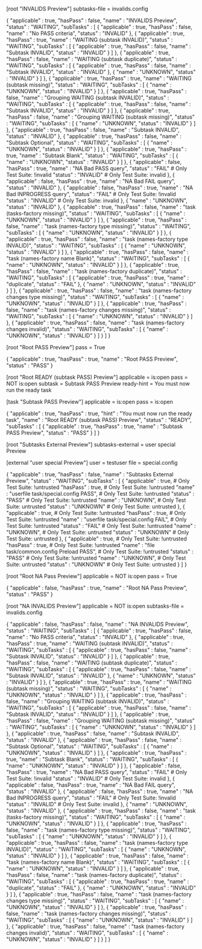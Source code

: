 [root "INVALIDS Preview"]
  subtasks-file = invalids.config

{
   "applicable" : true,
   "hasPass" : false,
   "name" : "INVALIDS Preview",
   "status" : "WAITING",
   "subTasks" : [
      {
         "applicable" : true,
         "hasPass" : false,
         "name" : "No PASS criteria",
         "status" : "INVALID"
      },
      {
         "applicable" : true,
         "hasPass" : true,
         "name" : "WAITING (subtask INVALID)",
         "status" : "WAITING",
         "subTasks" : [
            {
               "applicable" : true,
               "hasPass" : false,
               "name" : "Subtask INVALID",
               "status" : "INVALID"
            }
         ]
      },
      {
         "applicable" : true,
         "hasPass" : false,
         "name" : "WAITING (subtask duplicate)",
         "status" : "WAITING",
         "subTasks" : [
            {
               "applicable" : true,
               "hasPass" : false,
               "name" : "Subtask INVALID",
               "status" : "INVALID"
            },
            {
               "name" : "UNKNOWN",
               "status" : "INVALID"
            }
         ]
      },
      {
         "applicable" : true,
         "hasPass" : true,
         "name" : "WAITING (subtask missing)",
         "status" : "WAITING",
         "subTasks" : [
            {
               "name" : "UNKNOWN",
               "status" : "INVALID"
            }
         ]
      },
      {
         "applicable" : true,
         "hasPass" : false,
         "name" : "Grouping WAITING (subtask INVALID)",
         "status" : "WAITING",
         "subTasks" : [
            {
               "applicable" : true,
               "hasPass" : false,
               "name" : "Subtask INVALID",
               "status" : "INVALID"
            }
         ]
      },
      {
         "applicable" : true,
         "hasPass" : false,
         "name" : "Grouping WAITING (subtask missing)",
         "status" : "WAITING",
         "subTasks" : [
            {
               "name" : "UNKNOWN",
               "status" : "INVALID"
            }
         ]
      },
      {
         "applicable" : true,
         "hasPass" : false,
         "name" : "Subtask INVALID",
         "status" : "INVALID"
      },
      {
         "applicable" : true,
         "hasPass" : false,
         "name" : "Subtask Optional",
         "status" : "WAITING",
         "subTasks" : [
            {
               "name" : "UNKNOWN",
               "status" : "INVALID"
            }
         ]
      },
      {
         "applicable" : true,
         "hasPass" : true,
         "name" : "Subtask Blank",
         "status" : "WAITING",
         "subTasks" : [
            {
               "name" : "UNKNOWN",
               "status" : "INVALID"
            }
         ]
      },
      {
         "applicable" : false,
         "hasPass" : true,
         "name" : "NA Bad PASS query",
         "status" : "FAIL"      # Only Test Suite: !invalid
         "status" : "INVALID"   # Only Test Suite: invalid
      },
      {
         "applicable" : false,
         "hasPass" : true,
         "name" : "NA Bad FAIL query",
         "status" : "INVALID"
      },
      {
         "applicable" : false,
         "hasPass" : true,
         "name" : "NA Bad INPROGRESS query",
         "status" : "FAIL"      # Only Test Suite: !invalid
         "status" : "INVALID"   # Only Test Suite: invalid
      },
      {
         "name" : "UNKNOWN",
         "status" : "INVALID"
      },
      {
         "applicable" : true,
         "hasPass" : false,
         "name" : "task (tasks-factory missing)",
         "status" : "WAITING",
         "subTasks" : [
            {
               "name" : "UNKNOWN",
               "status" : "INVALID"
            }
         ]
      },
      {
         "applicable" : true,
         "hasPass" : false,
         "name" : "task (names-factory type missing)",
         "status" : "WAITING",
         "subTasks" : [
            {
               "name" : "UNKNOWN",
               "status" : "INVALID"
            }
         ]
      },
      {
         "applicable" : true,
         "hasPass" : false,
         "name" : "task (names-factory type INVALID)",
         "status" : "WAITING",
         "subTasks" : [
            {
               "name" : "UNKNOWN",
               "status" : "INVALID"
            }
         ]
      },
      {
         "applicable" : true,
         "hasPass" : false,
         "name" : "task (names-factory name Blank)",
         "status" : "WAITING",
         "subTasks" : [
            {
               "name" : "UNKNOWN",
               "status" : "INVALID"
            }
         ]
      },
      {
         "applicable" : true,
         "hasPass" : false,
         "name" : "task (names-factory duplicate)",
         "status" : "WAITING",
         "subTasks" : [
            {
               "applicable" : true,
               "hasPass" : true,
               "name" : "duplicate",
               "status" : "FAIL"
            },
            {
               "name" : "UNKNOWN",
               "status" : "INVALID"
            }
         ]
      },
      {
         "applicable" : true,
         "hasPass" : false,
         "name" : "task (names-factory changes type missing)",
         "status" : "WAITING",
         "subTasks" : [
            {
               "name" : "UNKNOWN",
               "status" : "INVALID"
            }
         ]
      },
      {
         "applicable" : true,
         "hasPass" : false,
         "name" : "task (names-factory changes missing)",
         "status" : "WAITING",
         "subTasks" : [
            {
               "name" : "UNKNOWN",
               "status" : "INVALID"
            }
         ]
      },
      {
         "applicable" : true,
         "hasPass" : false,
         "name" : "task (names-factory changes invalid)",
         "status" : "WAITING",
         "subTasks" : [
            {
               "name" : "UNKNOWN",
               "status" : "INVALID"
            }
         ]
      }
   ]
}

[root "Root PASS Preview"]
  pass = True

{
   "applicable" : true,
   "hasPass" : true,
   "name" : "Root PASS Preview",
   "status" : "PASS"
}

[root "Root READY (subtask PASS) Preview"]
  applicable = is:open
  pass = NOT is:open
  subtask = Subtask PASS Preview
  ready-hint = You must now run the ready task

[task "Subtask PASS Preview"]
  applicable = is:open
  pass = is:open

{
   "applicable" : true,
   "hasPass" : true,
   "hint" : "You must now run the ready task",
   "name" : "Root READY (subtask PASS) Preview",
   "status" : "READY",
   "subTasks" : [
      {
         "applicable" : true,
         "hasPass" : true,
         "name" : "Subtask PASS Preview",
         "status" : "PASS"
      }
   ]
}

[root "Subtasks External Preview"]
  subtasks-external = user special Preview

[external "user special Preview"]
  user = testuser
  file = special.config

{
   "applicable" : true,
   "hasPass" : false,
   "name" : "Subtasks External Preview",
   "status" : "WAITING",
   "subTasks" : [
      {
         "applicable" : true,                              # Only Test Suite: !untrusted
         "hasPass" : true,                                 # Only Test Suite: !untrusted
         "name" : "userfile task/special.config PASS",     # Only Test Suite: !untrusted
         "status" : "PASS"                                 # Only Test Suite: !untrusted
         "name" : "UNKNOWN",                               # Only Test Suite: untrusted
         "status" : "UNKNOWN"                              # Only Test Suite: untrusted
      },
      {
         "applicable" : true,                              # Only Test Suite: !untrusted
         "hasPass" : true,                                 # Only Test Suite: !untrusted
         "name" : "userfile task/special.config FAIL",     # Only Test Suite: !untrusted
         "status" : "FAIL"                                 # Only Test Suite: !untrusted
         "name" : "UNKNOWN",                               # Only Test Suite: untrusted
         "status" : "UNKNOWN"                              # Only Test Suite: untrusted
      },
      {
         "applicable" : true,                              # Only Test Suite: !untrusted
         "hasPass" : true,                                 # Only Test Suite: !untrusted
         "name" : "file task/common.config Preload PASS",  # Only Test Suite: !untrusted
         "status" : "PASS"                                 # Only Test Suite: !untrusted
         "name" : "UNKNOWN",                               # Only Test Suite: untrusted
         "status" : "UNKNOWN"                              # Only Test Suite: untrusted
      }
   ]
}

[root "Root NA Pass Preview"]
  applicable = NOT is:open
  pass = True

{
   "applicable" : false,
   "hasPass" : true,
   "name" : "Root NA Pass Preview",
   "status" : "PASS"
}

[root "NA INVALIDS Preview"]
  applicable = NOT is:open
  subtasks-file = invalids.config

{
   "applicable" : false,
   "hasPass" : false,
   "name" : "NA INVALIDS Preview",
   "status" : "WAITING",
   "subTasks" : [
      {
         "applicable" : true,
         "hasPass" : false,
         "name" : "No PASS criteria",
         "status" : "INVALID"
      },
      {
         "applicable" : true,
         "hasPass" : true,
         "name" : "WAITING (subtask INVALID)",
         "status" : "WAITING",
         "subTasks" : [
            {
               "applicable" : true,
               "hasPass" : false,
               "name" : "Subtask INVALID",
               "status" : "INVALID"
            }
         ]
      },
      {
         "applicable" : true,
         "hasPass" : false,
         "name" : "WAITING (subtask duplicate)",
         "status" : "WAITING",
         "subTasks" : [
            {
               "applicable" : true,
               "hasPass" : false,
               "name" : "Subtask INVALID",
               "status" : "INVALID"
            },
            {
               "name" : "UNKNOWN",
               "status" : "INVALID"
            }
         ]
      },
      {
         "applicable" : true,
         "hasPass" : true,
         "name" : "WAITING (subtask missing)",
         "status" : "WAITING",
         "subTasks" : [
            {
               "name" : "UNKNOWN",
               "status" : "INVALID"
            }
         ]
      },
      {
         "applicable" : true,
         "hasPass" : false,
         "name" : "Grouping WAITING (subtask INVALID)",
         "status" : "WAITING",
         "subTasks" : [
            {
               "applicable" : true,
               "hasPass" : false,
               "name" : "Subtask INVALID",
               "status" : "INVALID"
            }
         ]
      },
      {
         "applicable" : true,
         "hasPass" : false,
         "name" : "Grouping WAITING (subtask missing)",
         "status" : "WAITING",
         "subTasks" : [
            {
               "name" : "UNKNOWN",
               "status" : "INVALID"
            }
         ]
      },
      {
         "applicable" : true,
         "hasPass" : false,
         "name" : "Subtask INVALID",
         "status" : "INVALID"
      },
      {
         "applicable" : true,
         "hasPass" : false,
         "name" : "Subtask Optional",
         "status" : "WAITING",
         "subTasks" : [
            {
               "name" : "UNKNOWN",
               "status" : "INVALID"
            }
         ]
      },
      {
         "applicable" : true,
         "hasPass" : true,
         "name" : "Subtask Blank",
         "status" : "WAITING",
         "subTasks" : [
            {
               "name" : "UNKNOWN",
               "status" : "INVALID"
            }
         ]
      },
      {
         "applicable" : false,
         "hasPass" : true,
         "name" : "NA Bad PASS query",
         "status" : "FAIL"      # Only Test Suite: !invalid
         "status" : "INVALID"   # Only Test Suite: invalid
      },
      {
         "applicable" : false,
         "hasPass" : true,
         "name" : "NA Bad FAIL query",
         "status" : "INVALID"
      },
      {
         "applicable" : false,
         "hasPass" : true,
         "name" : "NA Bad INPROGRESS query",
         "status" : "FAIL"      # Only Test Suite: !invalid
         "status" : "INVALID"   # Only Test Suite: invalid
      },
      {
         "name" : "UNKNOWN",
         "status" : "INVALID"
      },
      {
         "applicable" : true,
         "hasPass" : false,
         "name" : "task (tasks-factory missing)",
         "status" : "WAITING",
         "subTasks" : [
            {
               "name" : "UNKNOWN",
               "status" : "INVALID"
            }
         ]
      },
      {
         "applicable" : true,
         "hasPass" : false,
         "name" : "task (names-factory type missing)",
         "status" : "WAITING",
         "subTasks" : [
            {
               "name" : "UNKNOWN",
               "status" : "INVALID"
            }
         ]
      },
      {
         "applicable" : true,
         "hasPass" : false,
         "name" : "task (names-factory type INVALID)",
         "status" : "WAITING",
         "subTasks" : [
            {
               "name" : "UNKNOWN",
               "status" : "INVALID"
            }
         ]
      },
      {
         "applicable" : true,
         "hasPass" : false,
         "name" : "task (names-factory name Blank)",
         "status" : "WAITING",
         "subTasks" : [
            {
               "name" : "UNKNOWN",
               "status" : "INVALID"
            }
         ]
      },
      {
         "applicable" : true,
         "hasPass" : false,
         "name" : "task (names-factory duplicate)",
         "status" : "WAITING",
         "subTasks" : [
            {
               "applicable" : true,
               "hasPass" : true,
               "name" : "duplicate",
               "status" : "FAIL"
            },
            {
               "name" : "UNKNOWN",
               "status" : "INVALID"
            }
         ]
      },
      {
         "applicable" : true,
         "hasPass" : false,
         "name" : "task (names-factory changes type missing)",
         "status" : "WAITING",
         "subTasks" : [
            {
               "name" : "UNKNOWN",
               "status" : "INVALID"
            }
         ]
      },
      {
         "applicable" : true,
         "hasPass" : false,
         "name" : "task (names-factory changes missing)",
         "status" : "WAITING",
         "subTasks" : [
            {
               "name" : "UNKNOWN",
               "status" : "INVALID"
            }
         ]
      },
      {
         "applicable" : true,
         "hasPass" : false,
         "name" : "task (names-factory changes invalid)",
         "status" : "WAITING",
         "subTasks" : [
            {
               "name" : "UNKNOWN",
               "status" : "INVALID"
            }
         ]
      }
   ]
}
